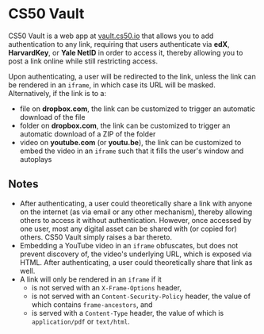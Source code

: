 # CS50 Vault

CS50 Vault is a web app at [vault.cs50.io](https://vault.cs50.io/) that allows you to add authentication to any link, requiring that users authenticate via **edX**, **HarvardKey**, or **Yale NetID** in order to access it, thereby allowing you to post a link online while still restricting access.

Upon authenticating, a user will be redirected to the link, unless the link can be rendered in an `iframe`, in which case its URL will be masked. Alternatively, if the link is to a:

* file on **dropbox.com**, the link can be customized to trigger an automatic download of the file
* folder on **dropbox.com**, the link can be customized to trigger an automatic download of a ZIP of the folder
* video on **youtube.com** (or **youtu.be**), the link can be customized to embed the video in an `iframe` such that it fills the user's window and autoplays

## Notes

* After authenticating, a user could theoretically share a link with anyone on the internet (as via email or any other mechanism), thereby allowing others to access it without authentication. However, once accessed by one user, most any digital asset can be shared with (or copied for) others. CS50 Vault simply raises a bar thereto.
* Embedding a YouTube video in an `iframe` obfuscates, but does not prevent discovery of, the video's underlying URL, which is exposed via HTML. After authenticating, a user could theoretically share that link as well.
* A link will only be rendered in an `iframe` if it
  * is not served with an `X-Frame-Options` header,
  * is not served with an `Content-Security-Policy` header, the value of which contains `frame-ancestors`, and
  * is served with a `Content-Type` header, the value of which is `application/pdf` or `text/html`.
